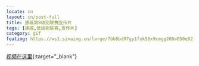 ```yaml
---
locate: cn
layout: cn/post-full
title: 挪威第8级别联赛宣传片
tags: [挪威,低级别联赛,宣传片]
category: gif
featimg: https://ws1.sinaimg.cn/large/7bb8bd97gy1fxk50x9cmgg208w050e82.gif
---
```


[视频在这里](https://v.youku.com/v_show/id_XNjE5NzU4Njg0.html){:target="_blank"}